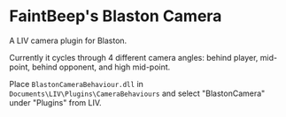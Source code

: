 # FaintBeep's Blaston Camera

A LIV camera plugin for Blaston.

Currently it cycles through 4 different camera angles: behind player, mid-point, behind opponent, and high mid-point.

Place `BlastonCameraBehaviour.dll` in `Documents\LIV\Plugins\CameraBehaviours` and select "BlastonCamera" under "Plugins" from LIV.